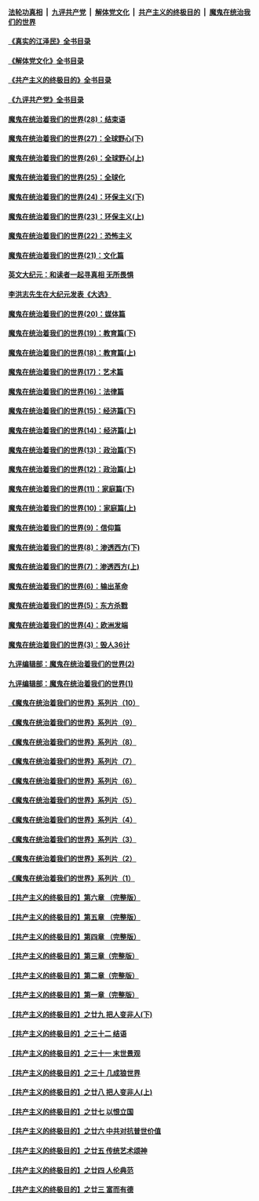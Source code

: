 ####  [法轮功真相](../../../../basic/blob/master/README.md?t=09041701) &nbsp;|&nbsp; [九评共产党](../../../../9ping.md/blob/master/README.md?t=09041701) &nbsp;|&nbsp; [解体党文化](../../../../jtdwh.md/blob/master/README.md?t=09041701)  &nbsp;|&nbsp; [共产主义的终极目的](../../../../gczydzjmd.md/blob/master/README.md?t=09041701) &nbsp;|&nbsp; [魔鬼在统治我们的世界](../../../../mgztzwmdsj.md/blob/master/README.md?t=09041701) 

#### [《真实的江泽民》全书目录](../pages/nsc422/n13721399.md?t=09041701) 

#### [《解体党文化》全书目录](../pages/nsc422/n13721157.md?t=09041701) 

#### [《共产主义的终极目的》全书目录](../pages/nsc422/n13721048.md?t=09041701) 

#### [《九评共产党》全书目录](../pages/nsc422/n13708085.md?t=09041701) 

#### [魔鬼在统治着我们的世界(28)：结束语](../pages/nsc422/n10936246.md?t=09041701) 

#### [魔鬼在统治着我们的世界(27)：全球野心(下)](../pages/nsc422/n10928319.md?t=09041701) 

#### [魔鬼在统治着我们的世界(26)：全球野心(上)](../pages/nsc422/n10900318.md?t=09041701) 

#### [魔鬼在统治着我们的世界(25)：全球化](../pages/nsc422/n10788205.md?t=09041701) 

#### [魔鬼在统治着我们的世界(24)：环保主义(下)](../pages/nsc422/n10695307.md?t=09041701) 

#### [魔鬼在统治着我们的世界(23)：环保主义(上)](../pages/nsc422/n10688613.md?t=09041701) 

#### [魔鬼在统治着我们的世界(22)：恐怖主义](../pages/nsc422/n10614727.md?t=09041701) 

#### [魔鬼在统治着我们的世界(21)：文化篇](../pages/nsc422/n10597706.md?t=09041701) 

#### [英文大纪元：和读者一起寻真相 无所畏惧](../pages/nsc422/n12542027.md?t=09041701) 

#### [李洪志先生在大纪元发表《大选》](../pages/nsc422/n12534746.md?t=09041701) 

#### [魔鬼在统治着我们的世界(20)：媒体篇](../pages/nsc422/n10586579.md?t=09041701) 

#### [魔鬼在统治着我们的世界(19)：教育篇(下)](../pages/nsc422/n10564808.md?t=09041701) 

#### [魔鬼在统治着我们的世界(18)：教育篇(上)](../pages/nsc422/n10526970.md?t=09041701) 

#### [魔鬼在统治着我们的世界(17)：艺术篇](../pages/nsc422/n10499093.md?t=09041701) 

#### [魔鬼在统治着我们的世界(16)：法律篇](../pages/nsc422/n10485969.md?t=09041701) 

#### [魔鬼在统治着我们的世界(15)：经济篇(下)](../pages/nsc422/n10469975.md?t=09041701) 

#### [魔鬼在统治着我们的世界(14)：经济篇(上)](../pages/nsc422/n10457370.md?t=09041701) 

#### [魔鬼在统治着我们的世界(13)：政治篇(下)](../pages/nsc422/n10448270.md?t=09041701) 

#### [魔鬼在统治着我们的世界(12)：政治篇(上)](../pages/nsc422/n10444576.md?t=09041701) 

#### [魔鬼在统治着我们的世界(11)：家庭篇(下)](../pages/nsc422/n10440961.md?t=09041701) 

#### [魔鬼在统治着我们的世界(10)：家庭篇(上)](../pages/nsc422/n10435448.md?t=09041701) 

#### [魔鬼在统治着我们的世界(9)：信仰篇](../pages/nsc422/n10432159.md?t=09041701) 

#### [魔鬼在统治着我们的世界(8)：渗透西方(下)](../pages/nsc422/n10429603.md?t=09041701) 

#### [魔鬼在统治着我们的世界(7)：渗透西方(上)](../pages/nsc422/n10426013.md?t=09041701) 

#### [魔鬼在统治着我们的世界(6)：输出革命](../pages/nsc422/n10421536.md?t=09041701) 

#### [魔鬼在统治着我们的世界(5)：东方杀戮](../pages/nsc422/n10417707.md?t=09041701) 

#### [魔鬼在统治着我们的世界(4)：欧洲发端](../pages/nsc422/n10414890.md?t=09041701) 

#### [魔鬼在统治着我们的世界(3)：毁人36计](../pages/nsc422/n10411583.md?t=09041701) 

#### [九评编辑部：魔鬼在统治着我们的世界(2)](../pages/nsc422/n10410036.md?t=09041701) 

#### [九评编辑部：魔鬼在统治着我们的世界(1)](../pages/nsc422/n10406825.md?t=09041701) 

#### [《魔鬼在统治着我们的世界》系列片（10）](../pages/nsc422/n12292670.md?t=09041701) 

#### [《魔鬼在统治着我们的世界》系列片（9）](../pages/nsc422/n12290859.md?t=09041701) 

#### [《魔鬼在统治着我们的世界》系列片（8）](../pages/nsc422/n12287445.md?t=09041701) 

#### [《魔鬼在统治着我们的世界》系列片（7）](../pages/nsc422/n12283425.md?t=09041701) 

#### [《魔鬼在统治着我们的世界》系列片（6）](../pages/nsc422/n12282314.md?t=09041701) 

#### [《魔鬼在统治着我们的世界》系列片（5）](../pages/nsc422/n12281419.md?t=09041701) 

#### [《魔鬼在统治着我们的世界》系列片（4）](../pages/nsc422/n12274024.md?t=09041701) 

#### [《魔鬼在统治着我们的世界》系列片（3）](../pages/nsc422/n12271322.md?t=09041701) 

#### [《魔鬼在统治着我们的世界》系列片（2）](../pages/nsc422/n12269049.md?t=09041701) 

#### [《魔鬼在统治着我们的世界》系列片（1）](../pages/nsc422/n12267575.md?t=09041701) 

#### [【共产主义的终极目的】第六章 （完整版）](../pages/nsc422/n11428913.md?t=09041701) 

#### [【共产主义的终极目的】第五章 （完整版）](../pages/nsc422/n11428912.md?t=09041701) 

#### [【共产主义的终极目的】第四章 （完整版）](../pages/nsc422/n11428907.md?t=09041701) 

#### [【共产主义的终极目的】第三章（完整版）](../pages/nsc422/n11428848.md?t=09041701) 

#### [【共产主义的终极目的】第二章（完整版）](../pages/nsc422/n11428831.md?t=09041701) 

#### [【共产主义的终极目的】第一章（完整版）](../pages/nsc422/n11417651.md?t=09041701) 

#### [【共产主义的终极目的】之廿九 把人变非人(下)](../pages/nsc422/n11344140.md?t=09041701) 

#### [【共产主义的终极目的】之三十二 结语](../pages/nsc422/n11360535.md?t=09041701) 

#### [【共产主义的终极目的】之三十一 末世景观](../pages/nsc422/n11351129.md?t=09041701) 

#### [【共产主义的终极目的】之三十 几成狼世界](../pages/nsc422/n11348280.md?t=09041701) 

#### [【共产主义的终极目的】之廿八 把人变非人(上)](../pages/nsc422/n11340492.md?t=09041701) 

#### [【共产主义的终极目的】之廿七 以恨立国](../pages/nsc422/n11336944.md?t=09041701) 

#### [【共产主义的终极目的】之廿六 中共对抗普世价值](../pages/nsc422/n11324785.md?t=09041701) 

#### [【共产主义的终极目的】之廿五 传统艺术颂神](../pages/nsc422/n11296396.md?t=09041701) 

#### [【共产主义的终极目的】之廿四 人伦典范](../pages/nsc422/n11296397.md?t=09041701) 

#### [【共产主义的终极目的】之廿三 富而有德](../pages/nsc422/n11283598.md?t=09041701) 

